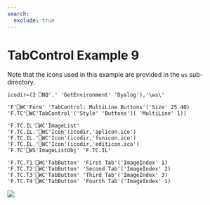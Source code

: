 ```yaml
---
search:
  exclude: true
---
```


<h1 class="heading"><span class="name">TabControl</span> <span class="right">Example 9</span></h1>



Note that the icons used in this example are provided in the `ws` sub-directory.
```apl
icodir←(2 ⎕NQ'.' 'GetEnvironment' 'Dyalog'),'\ws\'
```
```apl
'F'⎕WC'Form' 'TabControl: MultiLine Buttons'('Size' 25 40)
'F.TC'⎕WC'TabControl'('Style' 'Buttons')( 'MultiLine' 1))

'F.TC.IL'⎕WC'ImageList'
'F.TC.IL.'⎕WC'Icon'(icodir,'aplicon.ico')
'F.TC.IL.'⎕WC'Icon'(icodir,'funicon.ico')
'F.TC.IL.'⎕WC'Icon'(icodir,'editicon.ico')
'F.TC'⎕WS'ImageListObj' 'F.TC.IL'

'F.TC.T1'⎕WC'TabButton' 'First Tab'('ImageIndex' 1)
'F.TC.T2'⎕WC'TabButton' 'Second Tab'('ImageIndex' 2)
'F.TC.T3'⎕WC'TabButton' 'Third Tab'('ImageIndex' 3)
'F.TC.T4'⎕WC'TabButton' 'Fourth Tab'('ImageIndex' 1)
```


![](../img/tab9.gif)


